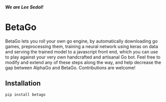 #### *We are Lee Sedol!*
# BetaGo
BetaGo lets you roll your own go engine, by automatically downloading go games, preprocessing them, training a neural network using keras on data and serving the trained model to a javascript front end, which you can use to play against your very own handcrafted and artisanal Go bot. Feel free to modify and extend any of these steps along the way, and help decrease the gap between AlphaGo and BetaGo. Contributions are welcome!

## Installation
```{python}
pip install betago
```
